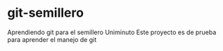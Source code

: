 # git-semillero
Aprendiendo git para el semillero Uniminuto
Este proyecto es de prueba para aprender el manejo de git
